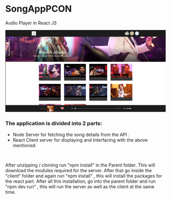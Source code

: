 # SongAppPCON
Audio Player in React JS

![alt text](https://github.com/V-Sharma10/SongAppPCON/blob/master/client/src/Components/images/SongApp.jpg)

### The application is divided into 2 parts:
* Node Server for fetching the song details from the API . <br>
* React Client server for displaying and Interfacing with the above mentioned.

<br>

 After unzipping / cloniing run "npm install" in the Parent folder. This will download the modules required for the server. After that go inside the "client" folder and again run "npm install" , this will install the packages for the react part. After all this installation, go into the parent folder and run "npm dev run" , this will run the server as well as the client at the same time.
 
 
